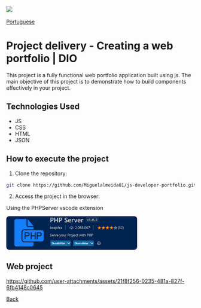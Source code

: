 <img src="assets/img/dio.svg" style="width:135px;"/>

<a href="Readme-pt.md">Portuguese</a>

# Project delivery - Creating a web portfolio | DIO

This project is a fully functional web portfolio application built using js. The main objective of this project is to demonstrate how to build components effectively in your project.

## Technologies Used

- JS
- CSS
- HTML
- JSON

## How to execute the project

1. Clone the repository:

 ```bash
 git clone https://github.com/Miguelalmeida01/js-developer-portfolio.git
 ```

2. Access the project in the browser:

 Using the PHPServer vscode extension

 <img src="data/imgs/Captura_php.png" style="width:350px;border-radius: 8px;"/>

## Web project

 

https://github.com/user-attachments/assets/21f8f256-0235-481a-827f-6fb4148c0645


[Back](https://github.com/Miguelalmeida01/js-developer-portfolio?tab=readme-ov-file#project-delivery---creating-a-web-portfolio--dio)

